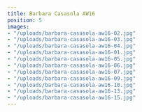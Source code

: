 ```yaml
---
title: Barbara Casasola AW16
position: 5
images:
- "/uploads/barbara-casasola-aw16-02.jpg"
- "/uploads/barbara-casasola-aw16-03.jpg"
- "/uploads/barbara-casasola-aw16-04.jpg"
- "/uploads/barbara-casasola-aw16-01.jpg"
- "/uploads/barbara-casasola-aw16-05.jpg"
- "/uploads/barbara-casasola-aw16-06.jpg"
- "/uploads/barbara-casasola-aw16-07.jpg"
- "/uploads/barbara-casasola-aw16-09.jpg"
- "/uploads/barbara-casasola-aw16-10.jpg"
- "/uploads/barbara-casasola-aw16-13.jpg"
- "/uploads/barbara-casasola-aw16-15.jpg"
---
```


